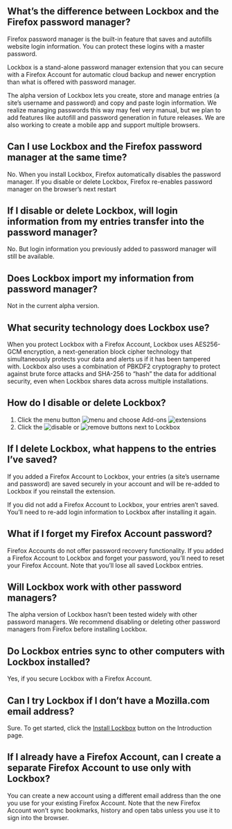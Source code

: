 ## What’s the difference between Lockbox and the Firefox password manager?

Firefox password manager is the built-in feature that saves and autofills website login information. You can protect these logins with a master password. 

Lockbox is a stand-alone password manager extension that you can secure with a Firefox Account for automatic cloud backup and newer encryption than what is offered with password manager. 

The alpha version of Lockbox lets you create, store and manage entries (a site’s username and password) and copy and paste login information. We realize managing passwords this way may feel very manual, but we plan to add features like autofill and password generation in future releases. We are also working to create a mobile app and support multiple browsers.

## Can I use Lockbox and the Firefox password manager at the same time?

No. When you install Lockbox, Firefox automatically disables the password manager. If you disable or delete Lockbox, Firefox re-enables password manager on the browser’s next restart

## If I disable or delete Lockbox, will login information from my entries transfer into the password manager?

No. But login information you previously added to password manager will still be available.

## Does Lockbox import my information from password manager?

Not in the current alpha version.

## What security technology does Lockbox use?

When you protect Lockbox with a Firefox Account, Lockbox uses AES256-GCM encryption, a next-generation block cipher technology that simultaneously protects your data and alerts us if it has been tampered with. Lockbox also uses a combination of PBKDF2 cryptography to protect against brute force attacks and SHA-256 to “hash” the data for additional security, even when Lockbox shares data across multiple installations.

## How do I disable or delete Lockbox?
1. Click the menu button ![menu](https://user-images.githubusercontent.com/49511/33676293-a3470a0c-da72-11e7-9f93-2f054bc16cb9.png)
 and choose Add-ons ![extensions](https://user-images.githubusercontent.com/49511/33676294-a35f8b5e-da72-11e7-8bfa-186708b20aab.png)
2. Click the ![disable](https://user-images.githubusercontent.com/49511/33676295-a3732b32-da72-11e7-9920-43c8b6d25134.png) or ![remove](https://user-images.githubusercontent.com/49511/33676296-a38aa708-da72-11e7-9c15-7960d17422b7.png) buttons next to Lockbox

## If I delete Lockbox, what happens to the entries I’ve saved?

If you added a Firefox Account to Lockbox, your entries (a site’s username and password) are saved securely in your account and will be re-added to Lockbox if you reinstall the extension.

If you did not add a Firefox Account to Lockbox, your entries aren’t saved. You’ll need to re-add login information to Lockbox after installing it again.

## What if I forget my Firefox Account password?

Firefox Accounts do not offer password recovery functionality. If you added a Firefox Account to Lockbox and forget your password, you’ll need to reset your Firefox Account. Note that you’ll lose all saved Lockbox entries.

## Will Lockbox work with other password managers?

The alpha version of Lockbox hasn’t been tested widely with other password managers. We recommend disabling or deleting other password managers from Firefox before installing Lockbox.

## Do Lockbox entries sync to other computers with Lockbox installed?

Yes, if you secure Lockbox with a Firefox Account. 

## Can I try Lockbox if I don’t have a Mozilla.com email address?

Sure. To get started, click the <a href="https://testpilot.firefox.com/files/lockbox@mozilla.com/latest">Install Lockbox</a> button on the Introduction page.

## If I already have a Firefox Account, can I create a separate Firefox Account to use only with Lockbox? 

You can create a new account using a different email address than the one you use for your existing Firefox Account. Note that the new Firefox Account won’t sync bookmarks, history and open tabs unless you use it to sign into the browser.
